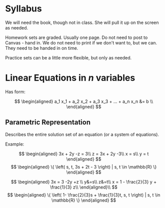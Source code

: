 # Syllabus

We will need the book, though not in class.
She will pull it up on the screen as needed.

Homework sets are graded.
Usually one page.
Do not need to post to Canvas - hand in.
We do not need to print if we don't want to, but we can.
They need to be handed in on time.

Practice sets can be a little more flexible, but only as needed.

# Linear Equations in $n$ variables

Has form:

$$
\begin{aligned}
a_1 x_1 + a_2 x_2 + a_3 x_3 + ... + a_n x_n &= b \\
\end{aligned}
$$

## Parametric Representation

Describes the entire solution set of an equation (or a system of equations).

Example:

$$
\begin{aligned}
3x + 2y -z = 3\\
z = 3x + 2y -3\\
x = s\\
y = t
\end{aligned}
$$
$$
\begin{aligned}
\{ \left( s, t, 3s + 2t - 3 \right) | s, t \in \mathbb{R} \}
\end{aligned}
$$

$$
\begin{aligned}
3x = 3 -2y +z \\
y&=s\\
z&=t\\
x = 1 - \frac{2}{3} y + \frac{1}{3} z\\
\end{aligned}\\
$$
$$
\begin{aligned}
\{ \left( 1- \frac{2}{3}s + \frac{1}{3}t, s, t \right) | s, t \in \mathbb{R} \}
\end{aligned}
$$
